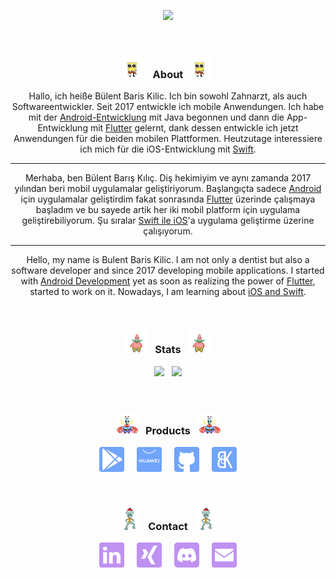<p align="center"><img src="https://github-readme-streak-stats.herokuapp.com?user=BBarisKilic&theme=tokyonight" height = 190></p>

&nbsp;

### **<p align="center"> <img src='images/spongebob.gif' alt='Gif' height='36' width='36'> &nbsp; About &nbsp; <img src='images/spongebob.gif' alt='Gif' height='36' width='36'> </p>**

<div align="center">

Hallo, ich heiße Bülent Baris Kilic. Ich bin sowohl Zahnarzt, als auch Softwareentwickler. Seit 2017 entwickle ich mobile Anwendungen. Ich habe mit der [Android-Entwicklung](https://developer.android.com/) mit Java begonnen und dann die App-Entwicklung mit [Flutter](https://flutter.dev/) gelernt, dank dessen entwickle ich jetzt Anwendungen für die beiden mobilen Plattformen. Heutzutage interessiere ich mich für die iOS-Entwicklung mit [Swift](https://developer.apple.com/swift/).

---

Merhaba, ben Bülent Barış Kılıç. Diş hekimiyim ve aynı zamanda 2017 yılından beri mobil uygulamalar geliştiriyorum. Başlangıçta sadece [Android](https://developer.android.com/) için uygulamalar geliştirdim fakat sonrasında [Flutter](https://flutter.dev/) üzerinde çalışmaya başladım ve bu sayede artik her iki mobil platform için uygulama geliştirebiliyorum. Şu sıralar [Swift ile iOS](https://developer.apple.com/swift/)'a uygulama geliştirme üzerine çalışıyorum.

---

Hello, my name is Bulent Baris Kilic. I am not only a dentist but also a software developer and since 2017 developing mobile applications. I started with [Android Development](https://developer.android.com/) yet as soon as realizing the power of [Flutter](https://flutter.dev/), started to work on it. Nowadays, I am learning about [iOS and Swift](https://developer.apple.com/swift/).

</div>

&nbsp;

### **<p align="center"> <img src='images/patrick.gif' alt='Gif' height='36' width='36'> &nbsp; Stats &nbsp; <img src='images/patrick.gif' alt='Gif' height='36' width='36'> </p>**

<p align="center"><img src="https://github-readme-stats.vercel.app/api?username=BBarisKilic&theme=tokyonight&include_all_commits=false&show_icons=true&count_private=true&disable_animations" height = 190> &nbsp; <img src="https://github-readme-stats.vercel.app/api/top-langs/?username=BBarisKilic&theme=tokyonight&layout=compact&langs_count=8&hide=Objective-C,C,CMake,Makefile,HTML" height = 190></p>

&nbsp;

### **<p align="center"> <img src='images/mr_krabs.gif' alt='Gif' height='36' width='36'> &nbsp; Products &nbsp; <img src='images/mr_krabs.gif' alt='Gif' height='36' width='36'> </p>**

[<p align="center" >  <img src='images/playstore.svg' alt='PlayStore' height='40' width='40'>](https://play.google.com/store/apps/dev?id=6196030909266635434) &nbsp; &nbsp; [<img src='images/appgallery.svg' alt='AppGallery' height='40' width='40'>](https://appgallery.huawei.com/#/app/C104396175) &nbsp; &nbsp;  [<img src='images/github.svg' alt='GitHub' height='40' width='40'>](https://github.com/BBK-Development)  &nbsp; &nbsp; [<img src='images/bbk_development.svg' alt='BBK Development' height='40' width='40'>](https://www.bbkdevelopment.com)</p>

&nbsp;

### **<p align="center"> <img src='images/squidward.gif' alt='Gif' height='36' width='36'> &nbsp; Contact &nbsp; <img src='images/squidward.gif' alt='Gif' height='36' width='36'> </p>**

 [<p align="center"> <img src='images/linkedin.svg' alt='LinkedIn' height='40' width='40'>](https://www.linkedin.com/in/bbariskilic) &nbsp; &nbsp; [<img src='images/xing.svg' alt='Xing' height='40' width='40'>](https://www.xing.com/profile/BulentBaris_Kilic/cv) &nbsp; &nbsp; [<img src='images/dc.svg' alt='Discord' height='40' width='40'>](https://discordapp.com/users/276698800129703936) &nbsp; &nbsp; [<img src='images/mail.svg' alt='Mail' height='40' width='40'>](mailto:baris@bbkdevelopment.com)</p>